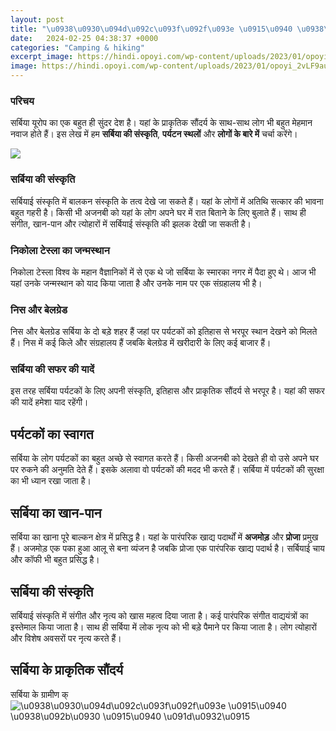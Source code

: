 ```yaml
---
layout: post
title: "\u0938\u0930\u094d\u092c\u093f\u092f\u093e \u0915\u0940 \u0938\u092b\u0930 \u0915\u0940 \u091d\u0932\u0915"
date:   2024-02-25 04:38:37 +0000
categories: "Camping & hiking"
excerpt_image: https://hindi.opoyi.com/wp-content/uploads/2023/01/opoyi_2vLF9auZA.jpg
image: https://hindi.opoyi.com/wp-content/uploads/2023/01/opoyi_2vLF9auZA.jpg
---
```


### परिचय
सर्बिया यूरोप का एक बहुत ही सुंदर देश है। यहां के प्राकृतिक सौंदर्य के साथ-साथ लोग भी बहुत मेहमान नवाज होते हैं। इस लेख में हम **सर्बिया की संस्कृति**, **पर्यटन स्थलों** और **लोगों के बारे में** चर्चा करेंगे।

![](https://hindi.opoyi.com/wp-content/uploads/2023/01/opoyi_zkEvuKBWTZm.jpg)
### सर्बिया की संस्कृति 
सर्बियाई संस्कृति में बालकन संस्कृति के तत्व देखे जा सकते हैं। यहां के लोगों में अतिथि सत्कार की भावना बहुत गहरी है। किसी भी अजनबी को यहां के लोग अपने घर में रात बिताने के लिए बुलाते हैं। साथ ही संगीत, खान-पान और त्योहारों में सर्बियाई संस्कृति की झलक देखी जा सकती है। 
### निकोला टेस्ला का जन्मस्थान
निकोला टेस्ला विश्व के महान वैज्ञानिकों में से एक थे जो सर्बिया के स्मारका नगर में पैदा हुए थे। आज भी यहां उनके जन्मस्थान को याद किया जाता है और उनके नाम पर एक संग्रहालय भी है। 
### निस और बेलग्रेड
निस और बेलग्रेड सर्बिया के दो बड़े शहर हैं जहां पर पर्यटकों को इतिहास से भरपूर स्थान देखने को मिलते हैं। निस में कई किले और संग्रहालय हैं जबकि बेलग्रेड में खरीदारी के लिए कई बाजार हैं।
### सर्बिया की सफर की यादें 
इस तरह सर्बिया पर्यटकों के लिए अपनी संस्कृति, इतिहास और प्राकृतिक सौंदर्य से भरपूर है। यहां की सफर की यादें हमेशा याद रहेंगी।
## पर्यटकों का स्वागत 
सर्बिया के लोग पर्यटकों का बहुत अच्छे से स्वागत करते हैं। किसी अजनबी को देखते ही वो उसे अपने घर पर रुकने की अनुमति देते हैं। इसके अलावा वो पर्यटकों की मदद भी करते हैं। सर्बिया में पर्यटकों की सुरक्षा का भी ध्यान रखा जाता है। 
## सर्बिया का खान-पान
सर्बिया का खाना पूरे बाल्कन क्षेत्र में प्रसिद्ध है। यहां के पारंपरिक खाद्य पदार्थों में **अजमोड़** और **प्रोजा** प्रमुख हैं। अजमोड़ एक पका हुआ आलू से बना व्यंजन है जबकि प्रोजा एक पारंपरिक खाद्य पदार्थ है। सर्बियाई चाय और कॉफी भी बहुत प्रसिद्ध है। 
## सर्बिया की संस्कृति
सर्बियाई संस्कृति में संगीत और नृत्य को खास महत्व दिया जाता है। कई पारंपरिक संगीत वाद्ययंत्रों का इस्तेमाल किया जाता है। साथ ही सर्बिया में लोक नृत्य को भी बड़े पैमाने पर किया जाता है। लोग त्योहारों और विशेष अवसरों पर नृत्य करते हैं।
## सर्बिया के प्राकृतिक सौंदर्य
सर्बिया के ग्रामीण क्
![\u0938\u0930\u094d\u092c\u093f\u092f\u093e \u0915\u0940 \u0938\u092b\u0930 \u0915\u0940 \u091d\u0932\u0915](https://hindi.opoyi.com/wp-content/uploads/2023/01/opoyi_2vLF9auZA.jpg)